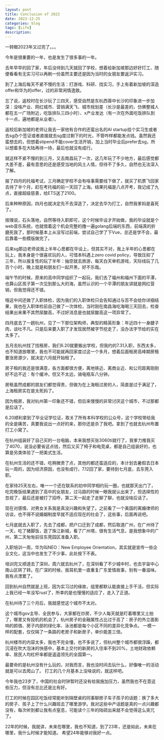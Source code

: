 ```yaml
---
layout: post
title: Conclusion of 2023
date: 2023-12-25
categories: blog
tags: [Life]
description: 
---
```


一转眼2023年又过完了。。。

今年是很重要的一年，也是发生了很多事的一年。

去年早早的回了家，年后没待到几天就回了学校，想着给新加坡那边好好打工、随便看看有无实习可以再刷一份虽然主要还是因为当时的女朋友要返沪实习。

到了上海后每天不紧不慢的生活：打游戏、科研、找实习，手上有着新加坡的深造offer和华为的offer，过的非常闲情逸致。

忘了说，返校时在长沙玩了三四天，感受自然是东杭西蓉中长沙的印象进一步加深：没啥产业、网红城市、营销满天飞、城市规划差（长沙是最差的，仿佛整城人都在五一广场附近，吃饭排队三四小时）、x产业发达（有一次在外面吃饭排队到十一点，遍地都是从业者）。

返校后新加坡的老师让我去一家他有合作的还蛮出名的AI startup挂个实习生或者去sg办个签证或者直接就去sg度过剩下的时光，不管咋样都能发点钱。虽然我还蛮想去的，但想着stipend不能cover生活开销，加上当时毕业后prefer去sg，所以想着多在大陆再待一待，最后也就没有成行。

就这样不紧不慢的到三月，又去南昌玩了一次，这几年玩了不少地方，最后感觉都大差不差，最有意思的还是感受当地的风土人情，但待不了多久，自然也无法深入了解。

报了四月的托福考试，三月确定学校不会有啥事需要线下做了，就买了机票飞回家去待了半个月，赶在考托福的前一天回了上海。结果托福是八点开考，我记成了九点，直接超级慈善，给ETS送了2100。

后来种种原因，四月也就决定先不去深造了，决定去华为打工，自然我爹妈是喜死了。

按理说，石头落地，自然等待入职即可，这个时候毕设才开始做，我的毕设就是个web音乐系统，也就借着这个机会完整的撸一遍golang后端的东西，前端真的折磨死我了，那时候基本上从没写过前端，尝试自己学了下Vue，总还是学不会，最后靠着一些模版做完了。

后来sg那边老师说我上半年心思都在毕设上，但其实不对，我上半年的心思都在玩上，我本身是个很喜欢玩的人，可惜本科遇上zero covid policy，导致压抑了三年，所以报复性的玩了半年：抽空就去旅游，每天白天单机游戏，天际线玩了几百个小时，晚上就是和朋友们一起开黑，好不乐哉。

端午节的时候，原来的高中同学组织了一起玩，我们去了福州和福州下面的平潭，也算山区孩子第一次见到那么大的海，虽然认识的一个平潭的朋友讲就是网红营销，但我觉得还不错。

哦这中间还做了入职体检，因为我们的入职体检只会告知通过与否不会给你详细结果，我也在入职体检前自己做了一次体检，当时刚在南昌海吃海喝三天回去，检查结果出来果不其然尿酸高，不过好消息是也就尿酸高这一项异常了。

四月底去了一趟杭州，见了一下那位架构师，典型的精英形象：年近四十一身腱子肉，谈吐不凡。只是后来要入职了才发现居然被字节挖走了，没办法字节给的实在太多了。

五月去杭州找了找租房，我们6.20就要搬出学校，但我约的7.31入职，东西太多，也不知道放哪里，我也不可能就再回家度过这一个多月，想着后面租房高峰期房租要涨房源少，就决定六月就开始租了。

房子租的我还是很满意，各方面都很方便，离地铁近、离商业近、和公司距离刚刚好不远不近：有个缓冲，但又不太远，骑电瓶车八分钟。

房租虽然成都的朋友们都觉得贵，但做为在上海租过房的人，简直是过于满足了，上海租房实在是太死妈了。

因为租房，我对杭州第一印象还不错，但后来慢慢的非常讨厌这个城市，不过那都是后话了。

6.20顺利拿到了毕业证学位证，取关了所有本科学校的公众号，这个学校带给我的全是痛苦，真要我说出一点好的来，那你还是杀了我吧。拿到了也就去杭州布置打工小窝了。

在杭州组装好了自己买的一台电脑，本来我想买张3060ti就行了，我爹力推我买了4070，说没必要省这点钱，然后又买了椅子和电竞桌，都是自己组装好的，也算是另类体验了一把美式生活。

在杭州生活的还不错，吃稍微贵了点，其他的都还蛮适应的，本计划去暑假去日本玩一周的，因为经济原因，也没有成行，7.12回了家，要待到七月底，去东莞入职。

在家待25天左右，唯一一个还在联系的初中同学相约玩一圈，也就那天出门了，吃完晚饭结果遇到了高中的女朋友，过马路的时候一眼我就认出来了，但选择性的忽视了，最后还是被打了招呼，第二天一起走了走聊了聊，也就没啥后话了。

现在对感情、对男女关系我是真没兴趣和失望了。之前看了一个美国的离婚律师的访谈，也不得不说婚姻制度早就不适应现在的社会了，这些事，后面再说吧。

七月底就去入职了，先去了成都，把户口迁到了成都，然后取道广州，在广州待了一天，吃了猪脚饭，逛了珠江新城，看了广州塔，很有生活气息，是我想象中的广州，第二天匆匆前往东莞园区准备入职。

入职培训一周，华为叫NEO：New Employee Orientation，其实就是宣传一些企业文化，这当中也发生了不少事，此处按下不表。

培训完又顺道去了深圳，周六就去杭州了，在深圳看了不少城中村，也去宇宙中心南山区转了转。在广深的时候，我耳机里一直重复广东爱情故事，别有一番滋味。我有点漂累了。

回到杭州自然就是上班，因为实习过的缘故，组里都默认能直接上手干活，但实际上我已经一年没写rust了，所幸的是也慢慢的适应了，走入了正道。

在杭州待了三个月后，我就感觉这个城市不太对。

这个城市gov主导、全民参与，大家都在炒房，不少人每天就是盯着哪里又土拍了，哪里又有投机的机会了，杭州房子的金融属性占比过于高了：房子的外立面影响的颜值、房子内部的绿化率、泳池都是每个小区不同的差异化竞争点。
一模一样的配套，仅仅隔了一条路的老房子和新房子，单价能差三倍。

杭州楼市的内容太多，我也不完全懂，也不多说了，但杭州整个城市都很浮躁，都沉浸在吹大泡沫的快感中，基本上交付的新房的入住率不到20%，土地财政依赖率、居民人均杠杆率都是遥遥领先的全国第一。

最要命的是杭州没有什么玩的，对我而言，我也没时间去玩什么，好像唯一的活动就是可以去爬山了。
打工的几个月基本上没啥说的，就这样吧。

今年我也23岁了，中国的社会时钟暂时还没有给我施加压力，虽然我也不在意这些压力，但没有总比还是比有好。

打工的时候在园区吃饭经常能听到隔壁桌的同事聊房子车子孩子的话题：换了多大的房子、孩子上了什么兴趣班去了哪里游学。我对这些中产话题是真的一点兴趣都没有，每次听到都让我有点窒息，可能读个三年的陆硕出来就不会觉得这么突兀了。

22年的时候，我就讲，未来在哪里，我也不知道，到了23年，还是如此，未来在哪里，我什么时候才能知道。
希望24年能够对我好一点。